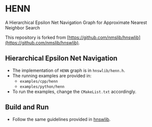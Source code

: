 # HENN

A Hierarchical Epsilon Net Navigation Graph for Approximate Nearest Neighbor Search

This repository is forked from [https://github.com/nmslib/hnswlib](https://github.com/nmslib/hnswlib).

## Hierarchical Epsilon Net Navigation
* The implementation of `HENN` graph is in `hnswlib/henn.h`.
* The running examples are provided in:
  * `examples/cpp/henn`
  * `examples/python/henn`
* To run the examples, change the `CMakeList.txt` accordingly.

## Build and Run
* Follow the same guidelines provided in [hnswlib](https://github.com/nmslib/hnswlib).
